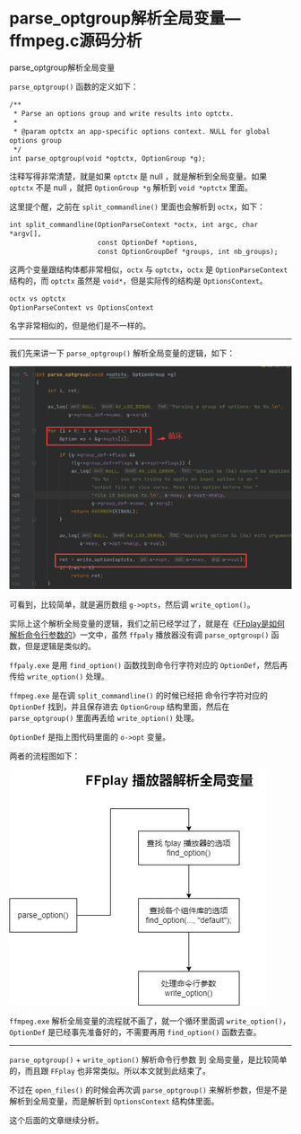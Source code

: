 # parse_optgroup解析全局变量—ffmpeg.c源码分析

<div id="meta-description---">parse_optgroup解析全局变量</div>

`parse_optgroup()` 函数的定义如下：

```
/**
 * Parse an options group and write results into optctx.
 *
 * @param optctx an app-specific options context. NULL for global options group
 */
int parse_optgroup(void *optctx, OptionGroup *g);
```

注释写得非常清楚，就是如果 `optctx` 是 null ，就是解析到全局变量。如果 `optctx` 不是 null  ，就把 `OptionGroup *g` 解析到 `void *optctx` 里面。

这里提个醒，之前在 `split_commandline()` 里面也会解析到 `octx`，如下：

```
int split_commandline(OptionParseContext *octx, int argc, char *argv[],
                      const OptionDef *options,
                      const OptionGroupDef *groups, int nb_groups);
```

这两个变量跟结构体都非常相似，`octx` 与 `optctx`，`octx` 是 `OptionParseContext` 结构的，而 `optctx` 虽然是 `void*`，但是实际传的结构是 `OptionsContext`。

```
octx vs optctx
OptionParseContext vs OptionsContext
```

名字非常相似的，但是他们是不一样的。

---

我们先来讲一下 `parse_optgroup()` 解析全局变量的逻辑，如下：

![1-1](parse_optgroup\1-1.png)

可看到，比较简单，就是遍历数组 `g->opts`，然后调 `write_option()`。

实际上这个解析全局变量的逻辑，我们之前已经学过了，就是在《[FFplay是如何解析命令行参数的](https://ffmpeg.xianwaizhiyin.net/ffplay/parse_options.html)》一文中，虽然 `ffpaly` 播放器没有调  `parse_optgroup()` 函数，但是逻辑是类似的。

`ffpaly.exe` 是用 `find_option()` 函数找到命令行字符对应的 `OptionDef`，然后再传给 `write_option()` 处理。

`ffmpeg.exe` 是在调 `split_commandline()` 的时候已经把 命令行字符对应的 `OptionDef` 找到，并且保存进去 `OptionGroup` 结构里面，然后在 `parse_optgroup()` 里面再丢给 `write_option()` 处理。

`OptionDef`  是指上图代码里面的 `o->opt` 变量。

两者的流程图如下：

![1-2](parse_optgroup\1-2.jpg)

`ffmpeg.exe` 解析全局变量的流程就不画了，就一个循环里面调 `write_option()`，`OptionDef` 是已经事先准备好的，不需要再用 `find_option()` 函数去查。

---

`parse_optgroup()` +  `write_option()`  解析命令行参数 到 全局变量，是比较简单的，而且跟 `FFplay` 也非常类似。所以本文就到此结束了。

不过在 `open_files()` 的时候会再次调 `parse_optgroup()` 来解析参数，但是不是解析到全局变量，而是解析到 `OptionsContext` 结构体里面。

这个后面的文章继续分析。



